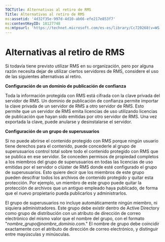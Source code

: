 ```yaml
---
TOCTitle: Alternativas al retiro de RMS
Title: Alternativas al retiro de RMS
ms:assetid: '4d32f35e-997d-4d10-ab66-efe217e853f7'
ms:contentKeyID: 18127748
ms:mtpsurl: 'https://technet.microsoft.com/es-es/library/Cc720268(v=WS.10)'
---
```


Alternativas al retiro de RMS
=============================

Si todavía tiene previsto utilizar RMS en su organización, pero por alguna razón necesita dejar de utilizar ciertos servidores de RMS, considere el uso de las siguientes alternativas al retiro.

**Configuración de un dominio de publicación de confianza**

Toda la información protegida con RMS está cifrada con la clave privada del servidor de RMS. Un dominio de publicación de confianza permite importar la clave privada de un servidor de RMS a otro servidor de RMS. Esto permite que un servidor de RMS emita licencias de uso utilizando licencias de publicación que hayan sido emitidas por otro servidor de RMS. Una vez exportada la clave, puede anularse y desinstalarse el servidor.

**Configuración de un grupo de superusuarios**

Si no puede abrirse el contenido protegido con RMS porque ningún usuario tiene derechos para el contenido, puede concederle al grupo de superusuarios control total sobre todo el contenido protegido con RMS que se publica en ese servidor. Se conceden permisos de propiedad completos a los miembros del grupo de superusuarios en todas las licencias de uso emitidas por el servidor o clúster de RMS donde esté configurado el grupo de superusuarios. Esto quiere decir que los miembros de este grupo pueden descifrar todos los archivos de contenido protegido y quitar esta protección. Por ejemplo, un miembro de este grupo puede quitar la protección de archivos que un antiguo empleado haya publicado, de forma que el nuevo propietario pueda publicarlos y administrarlos.

El grupo de superusuarios no incluye automáticamente ningún miembro, ni siquiera administradores. Este grupo debe existir dentro de Active Directory como grupo de distribución con un atributo de dirección de correo electrónico del mismo valor que el nombre del grupo, con el formato "*nombre\_grupo*@*nombre\_dominio*.com." El nombre de grupo debe coincidir exactamente con el atributo de dirección de correo electrónico, y distinguir entre mayúsculas y minúsculas.
